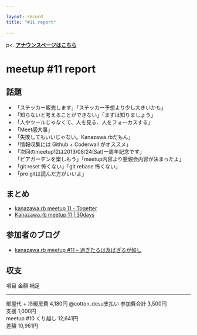 ```yaml
---

layout: record
title: "#11 report"

---
```


p\<. <a href="./"><strong>アナウンスページはこちら</strong></a>

meetup #11 report
==================

話題
----

-   「ステッカー販売します」「ステッカー予想より少し大きいかも」
-   「知らないと考えることができない」「まずは知りましょう」
-   「人やツールじゃなくて、人を見る、人をフォーカスする」
-   「Meet感大事」
-   「失敗してもいいじゃない。Kanazawa.rbだもん」
-   「情報収集には Github + Coderwall がオススメ」
-   「次回のmeetup12は2013/08/24(Sat)一周年記念です」\
    「ビアガーデンを楽しもう」「meetup内容より懇親会内容が決まったよ」
-   「git reset 怖くない」「git rebase 怖くない」
-   「pro gitは読んだ方がいいよ」

まとめ
------

-   [kanazawa.rb meetup 11 - Togetter](http://togetter.com/li/536820)
-   [Kanazawa.rb meetup 11 | 30days](http://30d.jp/kzrb/1)

参加者のブログ
--------------

-   [kanazawa.rb meetup #11 –
    過ぎたるは及ばざるが如し](http://cotton-desu.hatenablog.com/entry/2013/07/23/225248)

収支
----

  項目                   金額       補足
  ---------------------- ---------- ---------------------
  部屋代 + 冷暖房費      4,180円    @cotton\_desu支払い
  参加費合計             3,500円    
  支援                   1,000円    
  meetup #10 くり越し   12,641円   
  差額                   10,961円   



